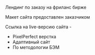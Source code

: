 Лендинг по заказу на фриланс бирже

Макет сайта предоставлен заказчиком 

Ссылка на live-версию сайта - 
- PixelPerfect верстка
- Адаптивный сайт
- По методологии БЭМ
